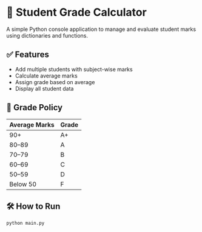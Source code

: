 # 🧮 Student Grade Calculator

A simple Python console application to manage and evaluate student marks using dictionaries and functions.

## ✅ Features
- Add multiple students with subject-wise marks
- Calculate average marks
- Assign grade based on average
- Display all student data

## 📌 Grade Policy
| Average Marks | Grade |
|---------------|-------|
| 90+           | A+    |
| 80–89         | A     |
| 70–79         | B     |
| 60–69         | C     |
| 50–59         | D     |
| Below 50      | F     |

## 🛠 How to Run
```bash
python main.py
